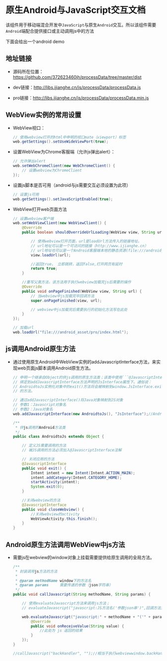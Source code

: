 # 原生Android与JavaScript交互文档

该组件用于移动端混合开发中`JavaScript`与原生`Android`交互。所以该组件需要`Android`端配合提供接口或主动调用js中的方法

下面会给出一个android demo

## 地址链接

- 源码所在位置：https://github.com/372623460jh/processData/tree/master/dist

- dev链接：http://libs.ijianghe.cn/js/processData/processData.js

- pro链接：http://libs.ijianghe.cn/js/processData/processData.min.js

## WebView实例的常用设置

- WebView视口：
    ```java
    // 使用webview打开的html中申明的视口mate（viewport）标签
    web.getSettings().setUseWideViewPort(true);
    ```

- 设置WebView为Chrome客服端（允许js弹出alert）：
    ```java
    // 允许弹出alert
    web.setWebChromeClient(new WebChromeClient() {
        // 设置webview为ChromeClient
    });
    ```

- 设置js脚本是否可用（android与js需要交互必须设置为此项）
    ```java
    // 设置js可用
    web.getSettings().setJavaScriptEnabled(true);
    ```

- WebView打开web页面方法
    ```java
    // 设置webview客户端
    web.setWebViewClient(new WebViewClient() {
        @Override
        public boolean shouldOverrideUrlLoading(WebView view, String url) {

            // 使用webview打开页面，url是loadUrl方法传入的链接地址。
            // url地址可以是一个可访问的链接（http://www.ijianghe.cn）
            // url地址也可以是一个Android客服端本地的静态资源(file:///android_asset/pro/index.html)
            view.loadUrl(url);

            //返回true， 立即跳转，返回false,打开网页有延时
            return true;
        }

        //重写父类方法，该方法用于执行webview加载完js后需要的操作
        @Override
        public void onPageFinished(WebView view, String url) {
            // 当webview中js加载完毕回调方法
            super.onPageFinished(view, url);

            // webview中js加载完后需要执行的初始化方法写在此处
        }
    });

    // 加载url
    web.loadUrl("file:///android_asset/pro/index.html");
    ```


## js调用Android原生方法

- 通过使用原生Android中WebView实例的addJavascriptInterface方法，来实现web页面js脚本调用Android原生方法。

    ```java
    // 申明一个继承自Object的供js调用的原生方法类；该类中使用```@JavascriptInterface```注解声明的公用方法将会
    // 绑定到addJavascriptInterface方法声明的JsInterface属性下。通俗说：
    // AndroidtoJs实例化对象中的exit()方法将会被映射到window.JsInterface.exit()从而实现在js中调用原生android
    // 的方法。

    // 通过addJavascriptInterface()将Java对象映射到JS对象
    // 参数1：Javascript对象名
    // 参数2：Java对象名
    web.addJavascriptInterface(new AndroidtoJs(), "JsInterface");//AndroidtoJS类对象映射到js的test对象

    /**
     * 供js调用的Android方法类
     */
    public class AndroidtoJs extends Object {

        // 定义JS需要调用的方法
        // 被JS调用的方法必须加入@JavascriptInterface注解

        // 关闭应用的方法
        @JavascriptInterface
        public void exit() {
            Intent intent = new Intent(Intent.ACTION_MAIN);
            intent.addCategory(Intent.CATEGORY_HOME);
            startActivity(intent);
            System.exit(0);
        }

        //关闭webview的方法
        @JavascriptInterface
        public void closeWebview() {
            //关闭webview的activity
            WebViewActivity.this.finish();
        }
    }
    ```

## Android原生方法调用WebView中js方法

- 需要js在webview的window对象上挂载需要提供给原生调用的全局方法。

    ```java
    /**
     * 封装调用js方法的方法
     *
     * @param methodName window下的方法名
     * @param params     需要传递的参数（json字符串）
     */
    public void callJavascript(String methodName, String params) {

        // 使用evaluateJavascript方法来调用js方法；
        // evaluateJavascript("javascript:JS方法名('参数json串')",回调方法对象);

        web.evaluateJavascript("javascript:" + methodName + "('" + params + "')", new ValueCallback<String>() {
            @Override
            public void onReceiveValue(String value) {
                //此处为 js 返回的结果
            }
        });
    }

    //callJavascript("backHandler", "");//相当于执行webviewwindow.backHandler('');
    ```